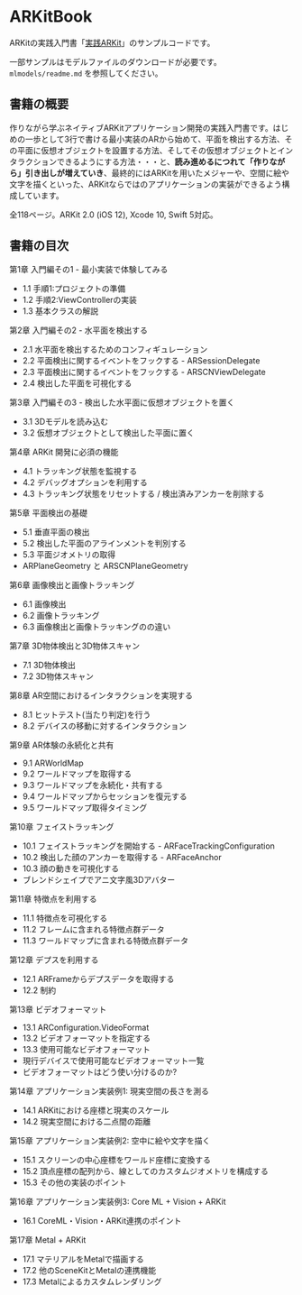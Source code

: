 # ARKitBook

ARKitの実践入門書「[実践ARKit](https://shu223.booth.pm/items/1038241)」のサンプルコードです。

一部サンプルはモデルファイルのダウンロードが必要です。`mlmodels/readme.md` を参照してください。

## 書籍の概要

作りながら学ぶネイティブARKitアプリケーション開発の実践入門書です。はじめの一歩として3行で書ける最小実装のARから始めて、平面を検出する方法、その平面に仮想オブジェクトを設置する方法、そしてその仮想オブジェクトとインタラクションできるようにする方法・・・と、**読み進めるにつれて「作りながら」引き出しが増えていき**、最終的にはARKitを用いたメジャーや、空間に絵や文字を描くといった、ARKitならではのアプリケーションの実装ができるよう構成しています。

全118ページ。ARKit 2.0 (iOS 12), Xcode 10, Swift 5対応。

## 書籍の目次

第1章 入門編その1 - 最小実装で体験してみる

- 1.1 手順1:プロジェクトの準備
- 1.2 手順2:ViewControllerの実装
- 1.3 基本クラスの解説

第2章 入門編その2 - 水平面を検出する

- 2.1 水平面を検出するためのコンフィギュレーション
- 2.2 平面検出に関するイベントをフックする - ARSessionDelegate
- 2.3 平面検出に関するイベントをフックする - ARSCNViewDelegate
- 2.4 検出した平面を可視化する

第3章 入門編その3 - 検出した水平面に仮想オブジェクトを置く

- 3.1 3Dモデルを読み込む
- 3.2 仮想オブジェクトとして検出した平面に置く

第4章 ARKit 開発に必須の機能

- 4.1 トラッキング状態を監視する
- 4.2 デバッグオプションを利用する
- 4.3 トラッキング状態をリセットする / 検出済みアンカーを削除する

第5章 平面検出の基礎

- 5.1 垂直平面の検出
- 5.2 検出した平面のアラインメントを判別する
- 5.3 平面ジオメトリの取得
- ARPlaneGeometry と ARSCNPlaneGeometry

第6章 画像検出と画像トラッキング

- 6.1 画像検出
- 6.2 画像トラッキング
- 6.3 画像検出と画像トラッキングのの違い

第7章 3D物体検出と3D物体スキャン

- 7.1 3D物体検出
- 7.2 3D物体スキャン

第8章 AR空間におけるインタラクションを実現する

- 8.1 ヒットテスト(当たり判定)を行う
- 8.2 デバイスの移動に対するインタラクション

第9章 AR体験の永続化と共有

- 9.1 ARWorldMap
- 9.2 ワールドマップを取得する
- 9.3 ワールドマップを永続化・共有する
- 9.4 ワールドマップからセッションを復元する
- 9.5 ワールドマップ取得タイミング

第10章 フェイストラッキング

- 10.1 フェイストラッキングを開始する - ARFaceTrackingConfiguration
- 10.2 検出した顔のアンカーを取得する - ARFaceAnchor
- 10.3 顔の動きを可視化する
- ブレンドシェイプでアニ文字風3Dアバター

第11章 特徴点を利用する

- 11.1 特徴点を可視化する
- 11.2 フレームに含まれる特徴点群データ
- 11.3 ワールドマップに含まれる特徴点群データ 

第12章 デプスを利用する

- 12.1 ARFrameからデプスデータを取得する
- 12.2 制約 

第13章 ビデオフォーマット

- 13.1 ARConfiguration.VideoFormat
- 13.2 ビデオフォーマットを指定する
- 13.3 使用可能なビデオフォーマット
- 現行デバイスで使用可能なビデオフォーマット一覧
- ビデオフォーマットはどう使い分けるのか?

第14章 アプリケーション実装例1: 現実空間の長さを測る

- 14.1 ARKitにおける座標と現実のスケール
- 14.2 現実空間における二点間の距離

第15章 アプリケーション実装例2: 空中に絵や文字を描く

- 15.1 スクリーンの中心座標をワールド座標に変換する
- 15.2 頂点座標の配列から、線としてのカスタムジオメトリを構成する 
- 15.3 その他の実装のポイント

第16章 アプリケーション実装例3: Core ML + Vision + ARKit

- 16.1 CoreML・Vision・ARKit連携のポイント

第17章 Metal + ARKit

- 17.1 マテリアルをMetalで描画する 
- 17.2 他のSceneKitとMetalの連携機能
- 17.3 Metalによるカスタムレンダリング

